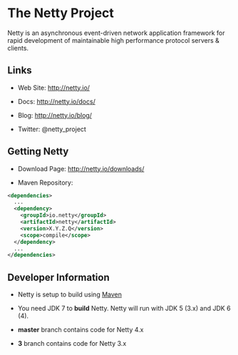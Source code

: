 # The Netty Project

Netty is an asynchronous event-driven network application framework for rapid development of maintainable high performance protocol servers & clients.

## Links

- Web Site: http://netty.io/

- Docs: http://netty.io/docs/

- Blog: http://netty.io/blog/

- Twitter: @netty_project

## Getting Netty

- Download Page: http://netty.io/downloads/

- Maven Repository: 

```xml
<dependencies>
  ...
  <dependency>
    <groupId>io.netty</groupId>
    <artifactId>netty</artifactId>
    <version>X.Y.Z.Q</version>
    <scope>compile</scope>
  </dependency>
  ...
</dependencies>
```

## Developer Information

- Netty is setup to build using [Maven](http://maven.apache.org/)

- You need JDK 7 to __build__ Netty. Netty will run with JDK 5 (3.x) and JDK 6 (4).

- __master__ branch contains code for Netty 4.x

- __3__ branch contains code for Netty 3.x

